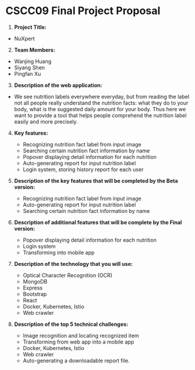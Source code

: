 # CSCC09 Final Project Proposal

1. __Project Title:__
* NuXpert

2. __Team Members:__
* Wanjing Huang
* Siyang Shen
* Pingfan Xu

3. __Description of the web application:__
* We see nutrition labels everywhere everyday, but from reading the label not all people really understand the nutrition facts: what they do to your body, what is the suggested daily amount for your body. Thus here we want to provide a tool that helps people comprehend the nutrition label easily and more precisely.

4. __Key features:__
    * Recognizing nutrition fact label from input image
    * Searching certain nutrition fact information by name
    * Popover displaying detail information for each nutrition
    * Auto-generating report for input nutrition label 
    * Login system, storing history report for each user

5. __Description of the key features that will be completed by the Beta version:__
    * Recognizing nutrition fact label from input image
    * Auto-generating report for input nutrition label 
    * Searching certain nutrition fact information by name

6. __Description of additional features that will be complete by the Final version:__
    * Popover displaying detail information for each nutrition
    * Login system
    * Transforming into mobile app

7. __Description of the technology that you will use:__
    * Optical Character Recognition (OCR)
    * MongoDB
    * Express
    * Bootstrap
    * React
    * Docker, Kubernetes, Istio
    * Web crawler

8. __Description of the top 5 technical challenges:__
    * Image recognition and locating recognized item
    * Transforming from web app into a mobile app
    * Docker, Kubernetes, Istio
    * Web crawler
    * Auto-generating a downloadable report file.




